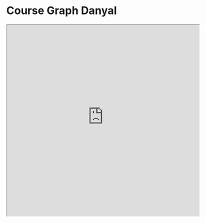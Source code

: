 # Course Graph Danyal

<iframe allow="fullscreen" style="width: 100%!important; height: 500px;" src="https://prime-applets.ewi.tudelft.nl/graph/CT1000/Danyal?lecture=undefined&view=all" allowfullscreen></iframe>